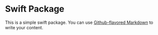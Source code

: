 # Swift Package

This is a simple swift package. You can use
[Github-flavored Markdown](https://guides.github.com/features/mastering-markdown/)
to write your content.
